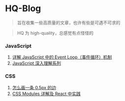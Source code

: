 # HQ-Blog

> 旨在收集一些高质量的文章，也许有些是可遇不可求的

> HQ 为 high-quality，总感觉有点怪怪的

### JavaScript

1. [详解 JavaScript 中的 Event Loop（事件循环）机制](https://zhuanlan.zhihu.com/p/33058983)
2. [JavaScript 深入理解系列](https://github.com/mqyqingfeng/Blog)


### CSS

1. [怎么画一条 0.5px 的边](https://juejin.im/post/5ab65f40f265da2384408a95)
2. [CSS Modules 详解及 React 中实践](https://zhuanlan.zhihu.com/p/20495964)